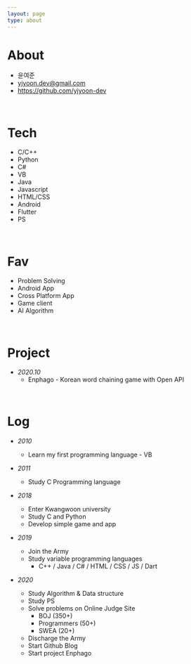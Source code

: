 ```yaml
---
layout: page
type: about
---
```


About
===
- 윤여준
- yjyoon.dev@gmail.com
- https://github.com/yjyoon-dev

<br>

Tech
===
- C/C++
- Python
- C#
- VB
- Java
- Javascript
- HTML/CSS
- Android
- Flutter
- PS

<br>

Fav
===
- Problem Solving
- Android App
- Cross Platform App
- Game client
- AI Algorithm

<br>

Project
===
- _2020.10_
  + Enphago - Korean word chaining game with Open API

<br>

Log
===
 - _2010_
    + Learn my first programming language - VB
  
- _2011_
    + Study C Programming language
  
- _2018_
    + Enter Kwangwoon university
    + Study C and Python
    + Develop simple game and app

- _2019_
    + Join the Army
    + Study variable programming languages
      + C++ / Java / C# / HTML / CSS / JS / Dart
- _2020_
    + Study Algorithm & Data structure
    + Study PS
    + Solve problems on Online Judge Site
      + BOJ (350+)
      + Programmers (50+)
      + SWEA (20+)
    + Discharge the Army
    + Start Github Blog
    + Start project Enphago



